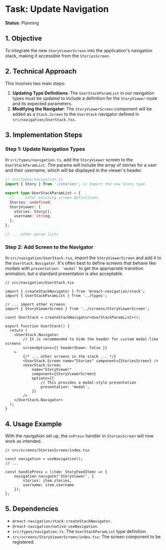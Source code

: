 # Task: Update Navigation

**Status**: Planning

## 1. Objective

To integrate the new `StoryViewerScreen` into the application's navigation stack, making it accessible from the `StoriesScreen`.

## 2. Technical Approach

This involves two main steps:
1.  **Updating Type Definitions**: The `UserStackParamList` in our navigation types must be updated to include a definition for the `StoryViewer` route and its expected parameters.
2.  **Modifying the Navigator**: The `StoryViewerScreen` component will be added as a `Stack.Screen` to the `UserStack` navigator defined in `src/navigation/UserStack.tsx`.

## 3. Implementation Steps

### Step 1: Update Navigation Types

In `src/types/navigation.ts`, add the `StoryViewer` screen to the `UserStackParamList`. The params will include the array of stories for a user and their username, which will be displayed in the viewer's header.

```typescript
// src/types/navigation.ts
import { Story } from './stories'; // Import the new Story type

export type UserStackParamList = {
  // ... other existing screen definitions
  Stories: undefined;
  StoryViewer: {
    stories: Story[];
    username: string;
  };
};

// ... other param lists
```

### Step 2: Add Screen to the Navigator

In `src/navigation/UserStack.tsx`, import the `StoryViewerScreen` and add it to the `UserStack.Navigator`. It's often best to define screens that behave like modals with `presentation: 'modal'` to get the appropriate transition animation, but a standard presentation is also acceptable.

```tsx
// src/navigation/UserStack.tsx

import { createStackNavigator } from '@react-navigation/stack';
import { UserStackParamList } from '../types';

// ... import other screens
import { StoryViewerScreen } from '../screens/StoryViewerScreen';

const UserStack = createStackNavigator<UserStackParamList>();

export function UserStack() {
  return (
    <UserStack.Navigator
        // It is recommended to hide the header for custom modal-like screens
        screenOptions={{ headerShown: false }} 
    >
        {/* ... other screens in the stack ... */}
        <UserStack.Screen name="Stories" component={StoriesScreen} />
        <UserStack.Screen
            name="StoryViewer"
            component={StoryViewerScreen}
            options={{
                // This provides a modal-style presentation
                presentation: 'modal', 
            }}
        />
    </UserStack.Navigator>
  );
}
```

## 4. Usage Example

With the navigation set up, the `onPress` handler in `StoriesScreen` will now work as intended.

```tsx
// src/screens/StoriesScreen/index.tsx

const navigation = useNavigation();
// ...

const handlePress = (item: StoryFeedItem) => {
    navigation.navigate('StoryViewer', { 
        stories: item.stories, 
        username: item.username 
    });
};
```

## 5. Dependencies

-   `@react-navigation/stack`: `createStackNavigator`.
-   `@react-navigation/native`: `useNavigation`.
-   `src/types/navigation.ts`: The `UserStackParamList` type definition.
-   `src/screens/StoryViewerScreen/index.tsx`: The screen component to be registered. 